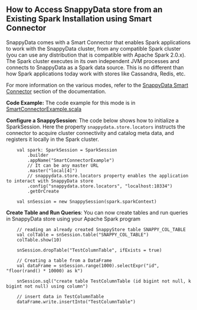 <a id="howto-splitmode"></a>
## How to Access SnappyData store from an Existing Spark Installation using Smart Connector

SnappyData comes with a Smart Connector that enables Spark applications to work with the SnappyData cluster, from any compatible Spark cluster (you can use any distribution that is compatible with Apache Spark 2.0.x). The Spark cluster executes in its own independent JVM processes and connects to SnappyData as a Spark data source. This is no different than how Spark applications today work with stores like Cassandra, Redis, etc.

For more information on the various modes, refer to the [SnappyData Smart Connector](deployment#snappydata-smart-connector-mode) section of the documentation.

**Code Example:**
The code example for this mode is in [SmartConnectorExample.scala](https://github.com/SnappyDataInc/snappydata/blob/master/examples/src/main/scala/org/apache/spark/examples/snappydata/SmartConnectorExample.scala)

**Configure a SnappySession**: 
The code below shows how to initialize a SparkSession. Here the property `snappydata.store.locators` instructs the connector to acquire cluster connectivity and catalog meta data, and registers it locally in the Spark cluster.

```
    val spark: SparkSession = SparkSession
        .builder
        .appName("SmartConnectorExample")
        // It can be any master URL
        .master("local[4]")
        // snappydata.store.locators property enables the application to interact with SnappyData store
        .config("snappydata.store.locators", "localhost:10334")
        .getOrCreate

    val snSession = new SnappySession(spark.sparkContext)

```

**Create Table and Run Queries**: 
You can now create tables and run queries in SnappyData store using your Apache Spark program

```
    // reading an already created SnappyStore table SNAPPY_COL_TABLE
    val colTable = snSession.table("SNAPPY_COL_TABLE")
    colTable.show(10)

    snSession.dropTable("TestColumnTable", ifExists = true)

    // Creating a table from a DataFrame
    val dataFrame = snSession.range(1000).selectExpr("id", "floor(rand() * 10000) as k")

    snSession.sql("create table TestColumnTable (id bigint not null, k bigint not null) using column")

    // insert data in TestColumnTable
    dataFrame.write.insertInto("TestColumnTable")
```